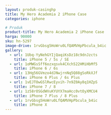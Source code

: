 ```yaml
---
layout: produk-casinghp
title: My Hero Academia 2 iPhone Case
categories: iphone

# Produk
product-title: My Hero Academia 2 iPhone Case
harga: 90000
sku: hn-5297
image-drive: 1rvGbsg5HoWru0LfQAMVHpPbcula_b4ic
gallery:
  - url: 1Ubq-YyNehGYIjQaqiKsDz18c9dnJzcts
    title: iPhone 5 / 5s / SE
  - url: 1oMWGsSff6ozxqsvk4CXch522HMiHbMf5
    title: iPhone 6 / 6s
  - url: 13Hg56GVmzo4dJNwjrnNq5Q88gSoRkXJf
    title: iPhone 6 Plus / 6s Plus
  - url: 1vEJTOwGSlRwcEyvih-7n9Z0Ay8q1HZpS
    title: iPhone 7 / 8
  - url: 1z58rOSGdWVuKYUYX7maHcc0vtOyXMCU4
    title: iPhone 7 Plus / 8 Plus
  - url: 1rvGbsg5HoWru0LfQAMVHpPbcula_b4ic
    title: iPhone X
---
```

